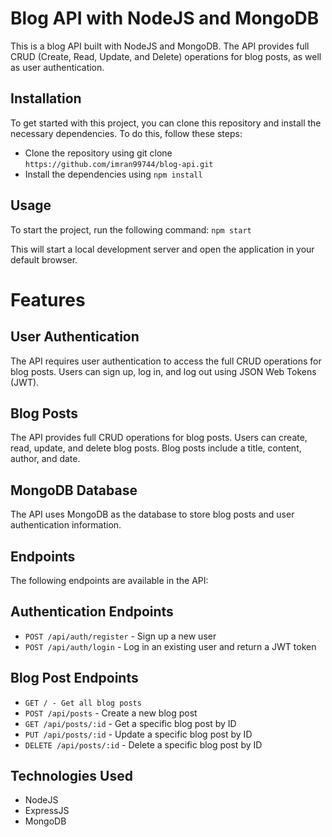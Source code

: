 # Blog API with NodeJS and MongoDB
This is a blog API built with NodeJS and MongoDB. The API provides full CRUD (Create, Read, Update, and Delete) operations for blog posts, as well as user authentication.

## Installation
To get started with this project, you can clone this repository and install the necessary dependencies. To do this, follow these steps:

- Clone the repository using git clone  `https://github.com/imran99744/blog-api.git`  
- Install the dependencies using `npm install`

## Usage
To start the project, run the following command:
`npm start`

This will start a local development server and open the application in your default browser.

# Features
## User Authentication
The API requires user authentication to access the full CRUD operations for blog posts. Users can sign up, log in, and log out using JSON Web Tokens (JWT).

## Blog Posts
The API provides full CRUD operations for blog posts. Users can create, read, update, and delete blog posts. Blog posts include a title, content, author, and date.

## MongoDB Database
The API uses MongoDB as the database to store blog posts and user authentication information.

## Endpoints
The following endpoints are available in the API:

## Authentication Endpoints
- `POST /api/auth/register` - Sign up a new user
- `POST /api/auth/login` - Log in an existing user and return a JWT token

## Blog Post Endpoints
- `GET / - Get all blog posts`
- `POST /api/posts` - Create a new blog post
- `GET /api/posts/:id` - Get a specific blog post by ID
- `PUT /api/posts/:id` - Update a specific blog post by ID
- `DELETE /api/posts/:id` - Delete a specific blog post by ID

## Technologies Used
- NodeJS
- ExpressJS
- MongoDB

